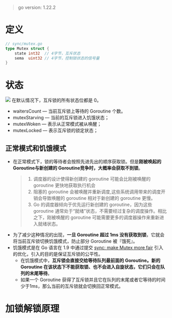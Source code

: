 > go version: 1.22.2
# 定义
```go
// sync/mutex.go
type Mutex struct {
	state int32  // 4字节，互斥状态
	sema  uint32 // 4字节，控制锁状态的信号量
}
```
# 状态
![](https://pic.imgdb.cn/item/6697ca16d9c307b7e98691f5.png)
在默认情况下，互斥锁的所有状态位都是 0。
- waitersCount — 当前互斥锁上等待的 Goroutine 个数。
- mutexStarving — 当前的互斥锁进入饥饿状态；
- mutexWoken — 表示从正常模式被从唤醒；
- mutexLocked — 表示互斥锁的锁定状态；
## 正常模式和饥饿模式
- 在正常模式下，锁的等待者会按照先进先出的顺序获取锁。但是**刚被唤起的Goroutine与新创建的 Goroutine竞争时，大概率会获取不到锁**。
    > 1. 调度器的设计使得新创建的 goroutine 可能会比刚被唤醒的 goroutine 更快地获取执行机会
    > 2. 阻塞的 goroutine 会被唤醒并重新调度,这些系统调用带来的调度开销会导致唤醒的 goroutine 相对于新创建的 goroutine 更慢。
    > 3. Go 的调度器倾向于优先运行新创建的 goroutine，因为这些 goroutine 通常处于“就绪”状态，不需要经过复杂的调度操作。相比之下，刚被唤醒的 goroutine 可能需要更多的调度器操作来重新进入就绪状态。
- 为了减少这种情况的出现，**一旦 Goroutine 超过 1ms 没有获取到锁**，它就会将当前互斥锁切换饥饿模式，防止部分 Goroutine 被『饿死』。
- 饥饿模式是在 Go 语言在 1.9 中通过提交 [sync: make Mutex more fair](https://github.com/golang/go/commit/0556e26273f704db73df9e7c4c3d2e8434dec7be) 引入的优化，引入的目的是保证互斥锁的公平性。
  - 在饥饿模式中，**互斥锁会直接交给等待队列最前面的 Goroutine。新的 Goroutine 在该状态下不能获取锁、也不会进入自旋状态，它们只会在队列的末尾等待**。
  - 如果一个 Goroutine 获得了互斥锁并且它在队列的末尾或者它等待的时间少于1ms，那么当前的互斥锁就会切换回正常模式。

# 加锁解锁原理
